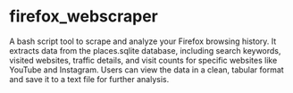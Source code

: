 # firefox_webscraper
A bash script tool to scrape and analyze your Firefox browsing history. It extracts data from the places.sqlite database, including search keywords, visited websites, traffic details, and visit counts for specific websites like YouTube and Instagram. Users can view the data in a clean, tabular format and save it to a text file for further analysis.
